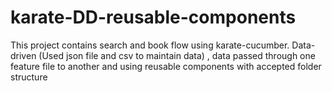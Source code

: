 # karate-DD-reusable-components
This project contains search and book flow using karate-cucumber. Data-driven (Used json file and csv to maintain data) , data passed through one feature file to another and using reusable components with accepted folder structure
